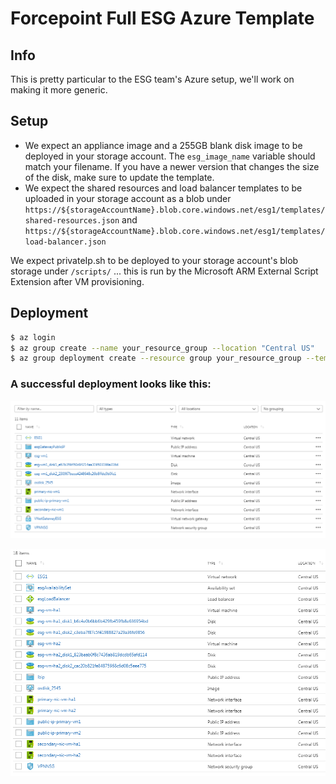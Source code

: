 # Forcepoint Full ESG Azure Template


## Info
This is pretty particular to the ESG team's Azure setup, we'll work on making it more generic.


## Setup
- We expect an appliance image and a 255GB blank disk image to be deployed in your storage account.  The `esg_image_name` variable should match your filename.  If you have a newer version that changes the size of the disk, make sure to update the template.
- We expect the shared resources and load balancer templates to be uploaded in your storage account as a blob under `https://${storageAccountName}.blob.core.windows.net/esg1/templates/shared-resources.json` and `https://${storageAccountName}.blob.core.windows.net/esg1/templates/load-balancer.json`

We expect privateIp.sh to be deployed to your storage account's blob storage under `/scripts/` ... this is run by the Microsoft ARM External Script Extension after VM provisioning.

## Deployment

```bash
$ az login
$ az group create --name your_resource_group --location "Central US"
$ az group deployment create --resource group your_resource_group --template-file azuredeploy.json --parameters @parameters.json --name your_deployment_name
```

### A successful deployment looks like this:

![Demo Deployment](doc/demoDeploy.png)

![Small Deployment](doc/smallDeploy.png)
